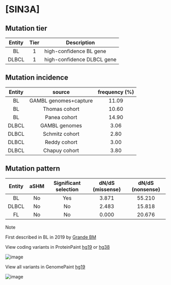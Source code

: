 # [SIN3A]

## Mutation tier

|Entity|Tier|Description               |
|:------:|:----:|--------------------------|
|BL    |1   |high-confidence BL gene   |
|DLBCL |1   |high-confidence DLBCL gene|
## Mutation incidence

|Entity|source               |frequency (%)|
|:------:|:---------------------:|:-------------:|
|BL    |GAMBL genomes+capture|11.09        |
|BL    |Thomas cohort        |10.60        |
|BL    |Panea cohort         |14.90        |
|DLBCL |GAMBL genomes        | 3.06        |
|DLBCL |Schmitz cohort       | 2.80        |
|DLBCL |Reddy cohort         | 3.00        |
|DLBCL |Chapuy cohort        | 3.80        |

## Mutation pattern

|Entity|aSHM|Significant selection|dN/dS (missense)|dN/dS (nonsense)|
|:------:|:----:|:---------------------:|:----------------:|:----------------:|
|BL    |No  |Yes                  |3.871           |55.210          |
|DLBCL |No  |No                   |2.483           |15.818          |
|FL    |No  |No                   |0.000           |20.676          |


> [!NOTE]
> First described in BL in 2019 by [Grande BM](https://pubmed.ncbi.nlm.nih.gov/30617194)

View coding variants in ProteinPaint [hg19](https://www.bcgsc.ca/downloads/morinlab/GAMBL/test/genes/SIN3A_protein.html)  or [hg38](https://www.bcgsc.ca/downloads/morinlab/GAMBL/test/genes/SIN3A_protein_hg38.html)

![image](../../images/proteinpaint/SIN3A_NM_001145358.svg)

View all variants in GenomePaint [hg19](https://www.bcgsc.ca/downloads/morinlab/GAMBL/test/genes/SIN3A.html)

![image](../../images/proteinpaint/SIN3A.svg)
